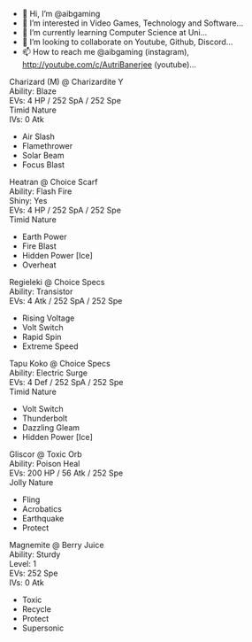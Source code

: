 - 👋 Hi, I’m @aibgaming
- 👀 I’m interested in Video Games, Technology and Software...
- 🌱 I’m currently learning Computer Science at Uni...
- 💞️ I’m looking to collaborate on Youtube, Github, Discord...
- 📫 How to reach me @aibgaming (instagram), http://youtube.com/c/AutriBanerjee (youtube)...

<!---
aibgaming/aibgaming is a ✨ special ✨ repository because its `README.md` (this file) appears on your GitHub profile.
You can click the Preview link to take a look at your changes.
--->

Charizard (M) @ Charizardite Y  
Ability: Blaze  
EVs: 4 HP / 252 SpA / 252 Spe  
Timid Nature  
IVs: 0 Atk  
- Air Slash  
- Flamethrower  
- Solar Beam  
- Focus Blast  

Heatran @ Choice Scarf  
Ability: Flash Fire  
Shiny: Yes  
EVs: 4 HP / 252 SpA / 252 Spe  
Timid Nature  
- Earth Power  
- Fire Blast  
- Hidden Power [Ice]  
- Overheat  

Regieleki @ Choice Specs  
Ability: Transistor  
EVs: 4 Atk / 252 SpA / 252 Spe  
- Rising Voltage  
- Volt Switch  
- Rapid Spin  
- Extreme Speed  

Tapu Koko @ Choice Specs  
Ability: Electric Surge  
EVs: 4 Def / 252 SpA / 252 Spe  
Timid Nature  
- Volt Switch  
- Thunderbolt  
- Dazzling Gleam  
- Hidden Power [Ice]  

Gliscor @ Toxic Orb  
Ability: Poison Heal  
EVs: 200 HP / 56 Atk / 252 Spe  
Jolly Nature  
- Fling  
- Acrobatics  
- Earthquake  
- Protect  

Magnemite @ Berry Juice  
Ability: Sturdy  
Level: 1  
EVs: 252 Spe  
IVs: 0 Atk  
- Toxic  
- Recycle  
- Protect  
- Supersonic  

